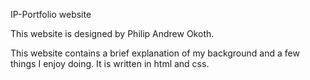 IP-Portfolio website

This website is designed by Philip Andrew Okoth.

This website contains a brief explanation of my background and a few things I enjoy doing.
It is written in html and css.
